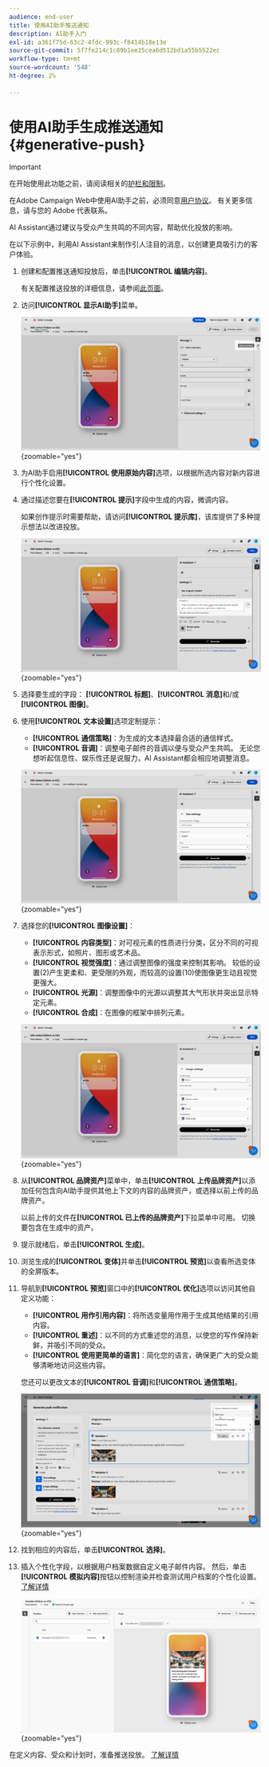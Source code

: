 ```yaml
---
audience: end-user
title: 使用AI助手推送通知
description: AI助手入门
exl-id: a361f75d-63c2-4fdc-993c-f8414b18e13e
source-git-commit: 5f7fe214c1c89b1ee25cea6d512bd1a55b5522ec
workflow-type: tm+mt
source-wordcount: '548'
ht-degree: 2%

---
```


# 使用AI助手生成推送通知 {#generative-push}

>[!IMPORTANT]
>
>在开始使用此功能之前，请阅读相关的[护栏和限制](generative-gs.md#generative-guardrails)。
></br>
>
>在Adobe Campaign Web中使用AI助手之前，必须同意[用户协议](https://www.adobe.com/cn/legal/licenses-terms/adobe-dx-gen-ai-user-guidelines.html)。 有关更多信息，请与您的 Adobe 代表联系。

AI Assistant通过建议与受众产生共鸣的不同内容，帮助优化投放的影响。

在以下示例中，利用AI Assistant来制作引人注目的消息，以创建更具吸引力的客户体验。

1. 创建和配置推送通知投放后，单击&#x200B;**[!UICONTROL 编辑内容]**。

   有关配置推送投放的详细信息，请参阅[此页面](../push/create-push.md)。

1. 访问&#x200B;**[!UICONTROL 显示AI助手]**&#x200B;菜单。

   ![显示“显示AI助手”菜单的屏幕快照](assets/push-genai-1.png){zoomable="yes"}

1. 为AI助手启用&#x200B;**[!UICONTROL 使用原始内容]**&#x200B;选项，以根据所选内容对新内容进行个性化设置。

1. 通过描述您要在&#x200B;**[!UICONTROL 提示]**&#x200B;字段中生成的内容，微调内容。

   如果创作提示时需要帮助，请访问&#x200B;**[!UICONTROL 提示库]**，该库提供了多种提示想法以改进投放。

   ![显示提示库界面的屏幕截图](assets/push-genai-2.png){zoomable="yes"}

1. 选择要生成的字段： **[!UICONTROL 标题]**、**[!UICONTROL 消息]**&#x200B;和/或&#x200B;**[!UICONTROL 图像]**。

1. 使用&#x200B;**[!UICONTROL 文本设置]**&#x200B;选项定制提示：

   * **[!UICONTROL 通信策略]**：为生成的文本选择最合适的通信样式。
   * **[!UICONTROL 音调]**：调整电子邮件的音调以便与受众产生共鸣。 无论您想听起信息性、娱乐性还是说服力，AI Assistant都会相应地调整消息。

   ![显示文本设置选项的屏幕快照](assets/push-genai-3.png){zoomable="yes"}

1. 选择您的&#x200B;**[!UICONTROL 图像设置]**：

   * **[!UICONTROL 内容类型]**：对可视元素的性质进行分类，区分不同的可视表示形式，如照片、图形或艺术品。
   * **[!UICONTROL 视觉强度]**：通过调整图像的强度来控制其影响。 较低的设置(2)产生更柔和、更受限的外观，而较高的设置(10)使图像更生动且视觉更强大。
   * **[!UICONTROL 光源]**：调整图像中的光源以调整其大气形状并突出显示特定元素。
   * **[!UICONTROL 合成]**：在图像的框架中排列元素。

   ![显示图像设置选项的屏幕快照](assets/push-genai-4.png){zoomable="yes"}

1. 从&#x200B;**[!UICONTROL 品牌资产]**&#x200B;菜单中，单击&#x200B;**[!UICONTROL 上传品牌资产]**&#x200B;以添加任何包含向AI助手提供其他上下文的内容的品牌资产，或选择以前上传的品牌资产。

   以前上传的文件在&#x200B;**[!UICONTROL 已上传的品牌资产]**&#x200B;下拉菜单中可用。 切换要包含在生成中的资产。

1. 提示就绪后，单击&#x200B;**[!UICONTROL 生成]**。

1. 浏览生成的&#x200B;**[!UICONTROL 变体]**&#x200B;并单击&#x200B;**[!UICONTROL 预览]**&#x200B;以查看所选变体的全屏版本。

1. 导航到&#x200B;**[!UICONTROL 预览]**&#x200B;窗口中的&#x200B;**[!UICONTROL 优化]**&#x200B;选项以访问其他自定义功能：

   * **[!UICONTROL 用作引用内容]**：将所选变量用作用于生成其他结果的引用内容。
   * **[!UICONTROL 重述]**：以不同的方式重述您的消息，以使您的写作保持新鲜，并吸引不同的受众。
   * **[!UICONTROL 使用更简单的语言]**：简化您的语言，确保更广大的受众能够清晰地访问这些内容。

   您还可以更改文本的&#x200B;**[!UICONTROL 音调]**&#x200B;和&#x200B;**[!UICONTROL 通信策略]**。

   ![显示优化选项的屏幕快照](assets/push-genai-5.png){zoomable="yes"}

1. 找到相应的内容后，单击&#x200B;**[!UICONTROL 选择]**。

1. 插入个性化字段，以根据用户档案数据自定义电子邮件内容。 然后，单击&#x200B;**[!UICONTROL 模拟内容]**&#x200B;按钮以控制渲染并检查测试用户档案的个性化设置。 [了解详情](../preview-test/preview-content.md)

   ![显示“模拟内容”按钮的屏幕快照](assets/push-genai-6.png){zoomable="yes"}

在定义内容、受众和计划时，准备推送投放。 [了解详情](../monitor/prepare-send.md)